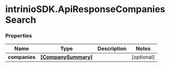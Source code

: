 # intrinioSDK.ApiResponseCompaniesSearch

### Properties
Name | Type | Description | Notes
------------ | ------------- | ------------- | -------------
**companies** | [**[CompanySummary]**](CompanySummary.md) |  | [optional] 


